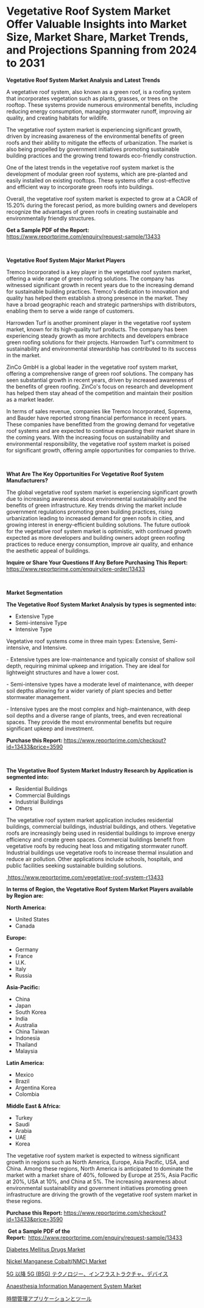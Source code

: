 <p><h1>Vegetative Roof System Market Offer Valuable Insights into Market Size, Market Share, Market Trends, and Projections Spanning from 2024 to 2031</h1></p><p><strong>Vegetative Roof System Market Analysis and Latest Trends</strong></p>
<p><p>A vegetative roof system, also known as a green roof, is a roofing system that incorporates vegetation such as plants, grasses, or trees on the rooftop. These systems provide numerous environmental benefits, including reducing energy consumption, managing stormwater runoff, improving air quality, and creating habitats for wildlife.</p><p>The vegetative roof system market is experiencing significant growth, driven by increasing awareness of the environmental benefits of green roofs and their ability to mitigate the effects of urbanization. The market is also being propelled by government initiatives promoting sustainable building practices and the growing trend towards eco-friendly construction.</p><p>One of the latest trends in the vegetative roof system market is the development of modular green roof systems, which are pre-planted and easily installed on existing rooftops. These systems offer a cost-effective and efficient way to incorporate green roofs into buildings.</p><p>Overall, the vegetative roof system market is expected to grow at a CAGR of 15.20% during the forecast period, as more building owners and developers recognize the advantages of green roofs in creating sustainable and environmentally friendly structures.</p></p>
<p><strong>Get a Sample PDF of the Report:&nbsp;</strong> <a href="https://www.reportprime.com/enquiry/request-sample/13433">https://www.reportprime.com/enquiry/request-sample/13433</a></p>
<p>&nbsp;</p>
<p><strong>Vegetative Roof System Major Market Players</strong></p>
<p><p>Tremco Incorporated is a key player in the vegetative roof system market, offering a wide range of green roofing solutions. The company has witnessed significant growth in recent years due to the increasing demand for sustainable building practices. Tremco's dedication to innovation and quality has helped them establish a strong presence in the market. They have a broad geographic reach and strategic partnerships with distributors, enabling them to serve a wide range of customers.</p><p>Harrowden Turf is another prominent player in the vegetative roof system market, known for its high-quality turf products. The company has been experiencing steady growth as more architects and developers embrace green roofing solutions for their projects. Harrowden Turf's commitment to sustainability and environmental stewardship has contributed to its success in the market.</p><p>ZinCo GmbH is a global leader in the vegetative roof system market, offering a comprehensive range of green roof solutions. The company has seen substantial growth in recent years, driven by increased awareness of the benefits of green roofing. ZinCo's focus on research and development has helped them stay ahead of the competition and maintain their position as a market leader.</p><p>In terms of sales revenue, companies like Tremco Incorporated, Soprema, and Bauder have reported strong financial performance in recent years. These companies have benefitted from the growing demand for vegetative roof systems and are expected to continue expanding their market share in the coming years. With the increasing focus on sustainability and environmental responsibility, the vegetative roof system market is poised for significant growth, offering ample opportunities for companies to thrive.</p></p>
<p>&nbsp;</p>
<p><strong>What Are The Key Opportunities For Vegetative Roof System Manufacturers?</strong></p>
<p><p>The global vegetative roof system market is experiencing significant growth due to increasing awareness about environmental sustainability and the benefits of green infrastructure. Key trends driving the market include government regulations promoting green building practices, rising urbanization leading to increased demand for green roofs in cities, and growing interest in energy-efficient building solutions. The future outlook for the vegetative roof system market is optimistic, with continued growth expected as more developers and building owners adopt green roofing practices to reduce energy consumption, improve air quality, and enhance the aesthetic appeal of buildings.</p></p>
<p><strong>Inquire or Share Your Questions If Any Before Purchasing This Report:</strong> <a href="https://www.reportprime.com/enquiry/pre-order/13433">https://www.reportprime.com/enquiry/pre-order/13433</a></p>
<p>&nbsp;</p>
<p><strong>Market Segmentation</strong></p>
<p><strong>The Vegetative Roof System Market Analysis by types is segmented into:</strong></p>
<p><ul><li>Extensive Type</li><li>Semi-intensive Type</li><li>Intensive Type</li></ul></p>
<p><p>Vegetative roof systems come in three main types: Extensive, Semi-intensive, and Intensive. </p><p>- Extensive types are low-maintenance and typically consist of shallow soil depth, requiring minimal upkeep and irrigation. They are ideal for lightweight structures and have a lower cost.</p><p>- Semi-intensive types have a moderate level of maintenance, with deeper soil depths allowing for a wider variety of plant species and better stormwater management.</p><p>- Intensive types are the most complex and high-maintenance, with deep soil depths and a diverse range of plants, trees, and even recreational spaces. They provide the most environmental benefits but require significant upkeep and investment.</p></p>
<p><strong>Purchase this Report:&nbsp;</strong><a href="https://www.reportprime.com/checkout?id=13433&price=3590">https://www.reportprime.com/checkout?id=13433&price=3590</a></p>
<p>&nbsp;</p>
<p><strong>The Vegetative Roof System Market Industry Research by Application is segmented into:</strong></p>
<p><ul><li>Residential Buildings</li><li>Commercial Buildings</li><li>Industrial Buildings</li><li>Others</li></ul></p>
<p><p>The vegetative roof system market application includes residential buildings, commercial buildings, industrial buildings, and others. Vegetative roofs are increasingly being used in residential buildings to improve energy efficiency and create green spaces. Commercial buildings benefit from vegetative roofs by reducing heat loss and mitigating stormwater runoff. Industrial buildings use vegetative roofs to increase thermal insulation and reduce air pollution. Other applications include schools, hospitals, and public facilities seeking sustainable building solutions.</p></p>
<p><a href="https://www.reportprime.com/vegetative-roof-system-r13433">&nbsp;https://www.reportprime.com/vegetative-roof-system-r13433</a></p>
<p><strong>In terms of Region, the Vegetative Roof System Market Players available by Region are:</strong></p>
<p>
    <p> <strong> North America: </strong>
        <ul>
            <li>United States</li>
            <li>Canada</li>
        </ul>
        </p> 
    <p> <strong> Europe: </strong>
        <ul>
            <li>Germany</li>
            <li>France</li>
            <li>U.K.</li>
            <li>Italy</li>
            <li>Russia</li>
        </ul>
        </p> 
    <p> <strong> Asia-Pacific: </strong>
        <ul>
            <li>China</li>
            <li>Japan</li>
            <li>South Korea</li>
            <li>India</li>
            <li>Australia</li>
            <li>China Taiwan</li>
            <li>Indonesia</li>
            <li>Thailand</li>
            <li>Malaysia</li>
        </ul>
        </p> 
    <p> <strong> Latin America: </strong>
        <ul>
            <li>Mexico</li>
            <li>Brazil</li>
            <li>Argentina Korea</li>
            <li>Colombia</li>
        </ul>
        </p> 
    <p> <strong> Middle East & Africa: </strong>
        <ul>
            <li>Turkey</li>
            <li>Saudi</li>
            <li>Arabia</li>
            <li>UAE</li>
            <li>Korea</li>
        </ul>
    </p>
    </p>
<p><p>The vegetative roof system market is expected to witness significant growth in regions such as North America, Europe, Asia Pacific, USA, and China. Among these regions, North America is anticipated to dominate the market with a market share of 40%, followed by Europe at 25%, Asia Pacific at 20%, USA at 10%, and China at 5%. The increasing awareness about environmental sustainability and government initiatives promoting green infrastructure are driving the growth of the vegetative roof system market in these regions.</p></p>
<p><strong>Purchase this Report: </strong><a href="https://www.reportprime.com/checkout?id=13433&price=3590">https://www.reportprime.com/checkout?id=13433&price=3590</a></p>
<p>&nbsp;<strong>Get a Sample PDF of the Report:&nbsp;&nbsp;</strong><a href="https://www.reportprime.com/enquiry/request-sample/13433">https://www.reportprime.com/enquiry/request-sample/13433</a></p>
<p><strong></strong></p>
<p><p><a href="https://github.com/arionmp/Market-Research-Report-List-3/blob/main/diabetes-mellitus-drugs-market.md">Diabetes Mellitus Drugs Market</a></p><p><a href="https://www.linkedin.com/pulse/nickel-manganese-cobaltnmc-market-centers-aspects-growth-1mo4f">Nickel Manganese Cobalt(NMC) Market</a></p><p><a href="https://github.com/DanykaKilback/Market-Research-Report-List-1/blob/main/284995780270.md">5G 以降 5G (B5G) テクノロジー、インフラストラクチャ、デバイス</a></p><p><a href="https://github.com/SheilaBruen2023/Market-Research-Report-List-1/blob/main/anaesthesia-information-management-system-market.md">Anaesthesia Information Management System Market</a></p><p><a href="https://github.com/mohamedbakry57/Market-Research-Report-List-4/blob/main/362889180271.md">時間管理アプリケーションとツール</a></p></p>